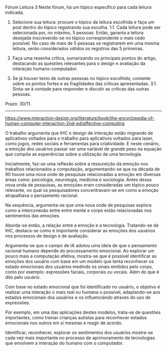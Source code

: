 Fórum Leitura 3
Neste fórum, há um tópico específico para cada leitura indicada.

1. Selecione sua leitura: procure o tópico da leitura escolhida e faça um post dentro do tópico registrando sua escolha.
   1.1. Cada leitura pode ser selecionada por, no máximo, 5 pessoas. Então, garanta a leitura desejada inscrevendo-se no tópico correspondente o mais cedo possível. No caso de mais de 5 pessoas se registrarem em uma mesma leitura, serão considerados válidos os registros das 5 primeiras.

2. Faça uma resenha crítica, sumarizando os principais pontos do artigo, destacando as questões relevantes para o design e avaliação da interação humano-computador.

3. Se já houver texto de outras pessoas no tópico escolhido, comente sobre os pontos fortes e as fragilidades das críticas apresentadas.
   3.1. Sinta-se à vontade para responder e discutir as críticas das outras pessoas.

Prazo: 30/11.

---

https://www.interaction-design.org/literature/book/the-encyclopedia-of-human-computer-interaction-2nd-ed/affective-computing

O trabalho argumenta que IHC e design de interação estão migrando de aplicativos voltados para o trabalho para aplicativos voltados para lazer, como jogos, redes sociais e ferramentas para criatividade. E neste cenário, a emoção dos usuários passar ser uma variável de grande peso na equação que compõe as experiências sobre a utilização de uma tecnologia.

Inicialmente, faz-se uma reflexão sobre a ressureição da emoção nos trabalhos relacionados a computação, argumentando-se que na década de 90 houve uma nova onde de pesquisas relacionadas a emoção em diversas áreas como: psicologia, neurologia, medicina e sociologia. Antes dessa nova onda de pesquisas, as emoções eram consideradas um tópico pouco relevante, no qual os pesquisadores concentravam-se em como a emoção atrapalhava o pensamento racional.

Na sequência, argumenta-se que uma nova onde de pesquisas explora como a interconexão entre entre mente e corpo estão relacionadas nos sentimentos das emoções.

Aborda-se então, a relação entre a emoção e a tecnologia. Tratando-se de IHC, destaca-se como é importante considerar as emoções dos usuários nos processos de design e de avaliação.

Argumenta-se que o campo de IA adotou uma ideia de que o pensamento racional humano depende do processamento emocional. Ao explorar um pouco mais a computação afetiva, mostra-se que é possível identificar as emoções dos usuário com base em um modelo que tenta reconhecer os estado emocionais dos usuários medindo os sinais emitidos pelo corpo, como por exemplo: expressões faciais, corporais ou vocais. Além do que é dito pelo usuário.

Com base no estado emocional que foi identificado no usuário, o objetivo é realizar uma interação o mais real ou humana o possível, adaptando-se aos estados emocionais dos usuários e os influenciando através do uso de expressões.

Por exemplo, em uma das aplicações destes modelos, trata-se de questões importantes, como treinar crianças autistas para reconhecer estados emocionais nos outros em sí mesmas e reagir de acordo.

Identificar, reconhecer, explorar os sentimentos dos usuários mostra-se cada vez mais importante no processo de aprimoramento de tecnologias que envolvem a interação do humano com o computador.
